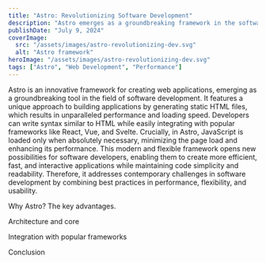 ```yaml
---
title: "Astro: Revolutionizing Software Development"
description: "Astro emerges as a groundbreaking framework in the software development landscape, offering unmatched performance and flexibility."
publishDate: "July 9, 2024"
coverImage:
  src: "/assets/images/astro-revolutionizing-dev.svg"
  alt: "Astro framework"
heroImage: "/assets/images/astro-revolutionizing-dev.svg"
tags: ["Astro", "Web Development", "Performance"]
---
```


Astro is an innovative framework for creating web applications, emerging as a groundbreaking tool in the field of software development. It features a unique approach to building applications by generating static HTML files, which results in unparalleled performance and loading speed. Developers can write syntax similar to HTML while easily integrating with popular frameworks like React, Vue, and Svelte. Crucially, in Astro, JavaScript is loaded only when absolutely necessary, minimizing the page load and enhancing its performance. This modern and flexible framework opens new possibilities for software developers, enabling them to create more efficient, fast, and interactive applications while maintaining code simplicity and readability. Therefore, it addresses contemporary challenges in software development by combining best practices in performance, flexibility, and usability.

Why Astro? The key advantages.

Architecture and core

Integration with popular frameworks

Conclusion
